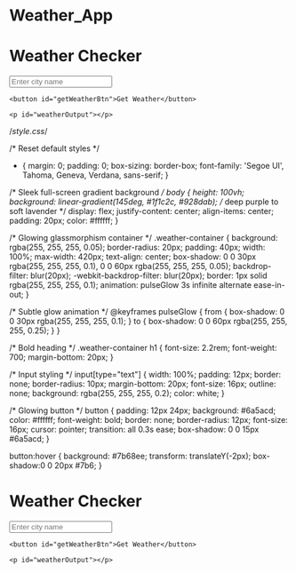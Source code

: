 # Weather_App
<!--index.html-->
 <!DOCTYPE html>
<html lang="en">
<head>
    <meta charset="UTF-8">
    <title>Weather App</title>
    <link rel="stylesheet" href="style.css">
    

</head>
<body>
  <div class="weather-container">
    <h1>Weather Checker</h1>
     <input type="text" id="cityInput" placeholder="Enter city name" aria-label="City name">
    
    
    <button id="getWeatherBtn">Get Weather</button>
    
    <p id="weatherOutput"></p>
  </div>
    <!-- Link to the external JavaScript file -->
    <script src="web.js"></script>
</body>
</html>



/*style.css*/

/* Reset default styles */
* {
    margin: 0;
    padding: 0;
    box-sizing: border-box;
    font-family: 'Segoe UI', Tahoma, Geneva, Verdana, sans-serif;
}

/* Sleek full-screen gradient background */
body {
    height: 100vh;
    background: linear-gradient(145deg, #1f1c2c, #928dab); /* deep purple to soft lavender */
    display: flex;
    justify-content: center;
    align-items: center;
    padding: 20px;
    color: #ffffff;
}

/* Glowing glassmorphism container */
.weather-container {
    background: rgba(255, 255, 255, 0.05);
    border-radius: 20px;
    padding: 40px;
    width: 100%;
    max-width: 420px;
    text-align: center;
    box-shadow:
        0 0 30px rgba(255, 255, 255, 0.1),
        0 0 60px rgba(255, 255, 255, 0.05);
    backdrop-filter: blur(20px);
    -webkit-backdrop-filter: blur(20px);
    border: 1px solid rgba(255, 255, 255, 0.1);
    animation: pulseGlow 3s infinite alternate ease-in-out;
}

/* Subtle glow animation */
@keyframes pulseGlow {
    from {
        box-shadow: 0 0 30px rgba(255, 255, 255, 0.1);
    }
    to {
        box-shadow: 0 0 60px rgba(255, 255, 255, 0.25);
    }
}

/* Bold heading */
.weather-container h1 {
    font-size: 2.2rem;
    font-weight: 700;
    margin-bottom: 20px;
}

/* Input styling */
input[type="text"] {
    width: 100%;
    padding: 12px;
    border: none;
    border-radius: 10px;
    margin-bottom: 20px;
    font-size: 16px;
    outline: none;
    background: rgba(255, 255, 255, 0.2);
    color: white;
}

/* Glowing button */
button {
    padding: 12px 24px;
    background: #6a5acd;
    color: #ffffff;
    font-weight: bold;
    border: none;
    border-radius: 12px;
    font-size: 16px;
    cursor: pointer;
    transition: all 0.3s ease;
    box-shadow: 0 0 15px #6a5acd;
}

button:hover {
    background: #7b68ee;
    transform: translateY(-2px);
    box-shadow:0 0 20px #7b6;
}


<!--web.js-->

 <!DOCTYPE html>
<html lang="en">
<head>
    <meta charset="UTF-8">
    <title>Weather App</title>
    <link rel="stylesheet" href="style.css">
    

</head>
<body>
  <div class="weather-container">
    <h1>Weather Checker</h1>
     <input type="text" id="cityInput" placeholder="Enter city name" aria-label="City name">
    
    
    <button id="getWeatherBtn">Get Weather</button>
    
    <p id="weatherOutput"></p>
  </div>
    <!-- Link to the external JavaScript file -->
    <script src="web.js"></script>
</body>
</html>
